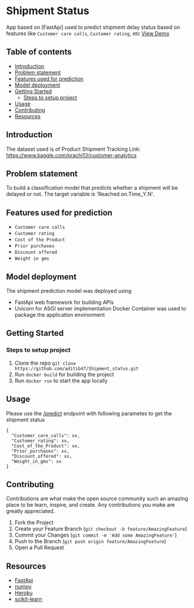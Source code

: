 # Shipment Status
App based on [FastApi] used to predict shipment delay status based on features like `Customer care calls`, `Customer rating`, etc
[View Demo](https://shipment-status-prediction.herokuapp.com/docs#/default/home__get)


## Table of contents
* [Introduction](#introduction)
* [Problem statement](#problem-statement)
* [Features used for prediction](#features-used-for-prediction)
* [Model deployment](#model-deployment)
* [Getting Started](#getting-started)
    * [Steps to setup project](#steps-to-setup-project)
* [Usage](#usage)
* [Contributing](#contributing)
* [Resources](#resources)

## Introduction
The dataset used is of Product Shipment Tracking
Link: https://www.kaggle.com/prachi13/customer-analytics

## Problem statement
To build a classification model that predicts whether a shipment will be delayed or not. The target variable is 'Reached.on.Time_Y.N'.

## Features used for prediction
* `Customer care calls`
* `Customer rating`
* `Cost of the Product`
* `Prior purchases`
* `Discount offered`
* `Weight in gms`

## Model deployment 
The shipment prediction model was deployed using 
* FastApi web framework for building APIs 
* Uvicorn for ASGI server implementation
Docker Container was used to package the application environment 

## Getting Started

### Steps to setup project
1. Clone the repo
`git clone https://github.com/aditib47/Shipment_status.git`
2. Run `docker build` for building the project
3. Run `docker run` to start the app locally

## Usage
Please use the [/predict](https://shipment-status-prediction.herokuapp.com/docs#/default/predict_shipment_predict_post) endpoint with following parametes to get the shipment status

```
{
  "Customer_care_calls": xx,
  "Customer_rating": xx,
  "Cost_of_the_Product": xx,
  "Prior_purchases": xx,
  "Discount_offered": xx,
  "Weight_in_gms": xx
}
```

## Contributing
Contributions are what make the open source community such an amazing place to be learn, inspire, and create. Any contributions you make are greatly appreciated.

1. Fork the Project
2. Create your Feature Branch (`git checkout -b feature/AmazingFeature`)
3. Commit your Changes (`git commit -m 'Add some AmazingFeature'`)
4. Push to the Branch (`git push origin feature/AmazingFeature`)
5. Open a Pull Request


## Resources
* [FastApi](https://fastapi.tiangolo.com/)
* [numpy](https://numpy.org/)
* [Heroku](https://www.heroku.com/)
* [scikit-learn](https://scikit-learn.org/stable/)
